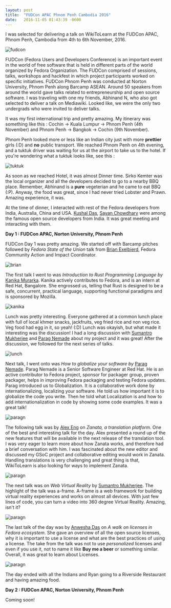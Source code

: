 ```yaml
---
layout: post
title:  "FUDCon APAC Phnom Penh Cambodia 2016"
date:   2016-11-05 01:43:39 -0600
---
```


I was selected for delivering a talk on WikiToLearn at the FUDCon APAC, Phnom Penh, Cambodia from 4th to 6th November, 2016.

<div class="image-wrap">
<div class="image-block">
    <img src="/images/fudcon.png" alt="fudcon">
</div>
</div>

FUDCon (Fedora Users and Developers Conference) is an important event in the world of free software that is held in different parts of the world organized by Fedora Organization. The FUDCon comprised of sessions, talks, workshops and hackfest in which project participants worked on specific initiatives. FUDCon Phnom Penh was conducted at Norton University, Phnom Penh along Barcamp ASEAN. Around 50 speakers from around the world gave talks related to entrepreneurship and open source software. I was traveling with one my friends, Abhinand N, who also got selected to deliver a talk on Mediawiki. Looked like, we were the only two undergrads who were invited to deliver talks.

It was my first international trip and pretty amazing. My itinerary was something like this : Cochin -> Kuala Lumpur -> Phnom Penh (4th November) and Phnom Penh -> Bangkok -> Cochin (9th November).

Phnom Penh looked more or less like an Indian city just with more **prettier** girls (:D) and **no** public transport. We reached Phnom Penh on 4th evening, and a tuktuk driver was waiting for us at the airport to take us to the hotel. If you're wondering what a tuktuk looks like, see this :

<div class="image-wrap">
<div class="image-block">
    <img src="/images/tuk-tuk.jpeg" alt="tuktuk">
</div>
</div>

As soon as we reached Hotel, it was almost Dinner time. Sirko Kemter was the local organizer and all the developers decided to go to a nearby BBQ place. Remember, Abhinand is a **pure** vegeterian and he came to eat BBQ (:P). Anyway, the food was great, since I had never tried Lobster and Prawn. Amazing experience, it was.

At the time of dinner, I interacted with rest of the Fedora developers from India, Australia, China and USA. [Kushal Das](https://kushaldas.in/), [Sayan Chowdhary](http://sayanchowdhury.com/) were among the famous open source developers from India. It was great meeting and interacting with them.

**Day 1 : FUDCon APAC, Norton University, Phnom Penh**

FUDCon Day 1 was pretty amazing. We started off with Barcamp pitches followed by *Fedora State of the Union* talk from [Brian Exelbierd](https://fedoraproject.org/wiki/User:Bex), Fedora Community Action and Impact Coordinator.

<div class="image-wrap">
<div class="image-block">
    <img src="/images/brian.jpg" alt="brian">
</div>
</div>

The first talk I went to was *Introduction to Rust Programming Language by* [Kanika Murarka](https://twitter.com/a2batic). Kanika actively contributes to Fedora, and is an intern at Red Hat, Bangalore. She engrossed us, telling that Rust is designed to be a safe, concurrent, practical language, supporting functional paradigms and is sponsored by Mozilla.

<div class="image-wrap">
<div class="image-block">
    <img src="/images/kanika.jpg" alt="kanika">
</div>
</div>

Lunch was pretty interesting. Everyone gathered at a common lunch place with full of local khmer snacks, jackfruits, veg fried rice and non veg rice. Veg food had egg in it, so yeah! (:D) Lunch was okayish, but what made it interesting was the discussion! I had a long discussion with [Sumantro Mukherjee](http://sumantrom.blogspot.com) and [Parag Nemade](https://fedoraproject.org/wiki/User:Pnemade) about my project and it was great! After the discussion, we followed for the next series of talks.

<div class="image-wrap">
<div class="image-block">
    <img src="/images/lunch.png" alt="lunch">
</div>
</div>

Next talk, I went onto was *How to globalize your software by* [Parag Nemade](https://fedoraproject.org/wiki/User:Pnemade). Parag Nemade is a Senior Software Engineer at Red Hat. He is an active contributor to Fedora project, sponsor for packager group, proven packager, helps in improving Fedora packaging and testing Fedora updates. Parag introduced us to Globalization. It is a collaborative work done by internationalizing, localizing your software. He told us how important it is to globalize the code you write. Then he told what Localization is and how to add internationalization in code by showing some code examples. It was a great talk!

<div class="image-wrap">
<div class="image-block">
    <img src="/images/paragn.jpg" alt="paragn">
</div>
</div>

The following talk was by [Alex Eng](https://fedoraproject.org/wiki/User:Aeng) on *Zanata, a translation platform*. One of the best and interesting talk for the day. Alex presented a round up of the new features that will be available in the next release of the translation tool. I was very eager to learn more about how Zanata works, and therefore had a brief conversation with him. I was fascinated about the new editor and discussed  my GSoC project and collaborative editing would work in Zanata. Handling translations is very challenging and great thing is that, WikiToLearn is also looking for ways to implement Zanata.

<div class="image-wrap">
<div class="image-block">
    <img src="/images/alex.jpg" alt="paragn">
</div>
</div>

The next talk was on *Web Virtual Reality* by [Sumantro Mukherjee](http://sumantrom.blogspot.com). The highlight of the talk was a-frame. A-frame is a web framework for building virtual reality experiences and works on almost all devices. With just few lines of code, you can turn a video into 360 degree Virtual Reality. Amazing, isn't it?

<div class="image-wrap">
<div class="image-block">
    <img src="/images/sumantro.jpg" alt="paragn">
</div>
</div>

The last talk of the day was by [Anwesha Das](anweshadas.in) on *A walk on licenses in Fedora ecosystem*. She gave an overview of all the open source licenses, why it is important to use a license and what are the best practices of using a license. The take from the talk was not to use *personalized* licenses and even if you use it, not to name it like **Buy me a beer** or something similar. Overall, it was great to learn about Licenses.

<div class="image-wrap">
<div class="image-block">
    <img src="/images/anwesha.jpg" alt="paragn">
</div>
</div>

The day ended with all the Indians and Ryan going to a Riverside Restaurant and having amazing food.

**Day 2 : FUDCon APAC, Norton University, Phnom Penh**

Coming soon!
